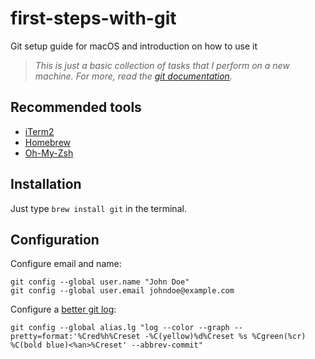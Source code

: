 # first-steps-with-git
Git setup guide for macOS and introduction on how to use it

> _This is just a basic collection of tasks that I perform on a new machine.
> For more, read the [git documentation](https://git-scm.com/doc)._

## Recommended tools

* [iTerm2](https://www.iterm2.com/)
* [Homebrew](http://brew.sh/)
* [Oh-My-Zsh](http://ohmyz.sh/)

## Installation

Just type `brew install git` in the terminal.

## Configuration

Configure email and name: 
```
git config --global user.name "John Doe"
git config --global user.email johndoe@example.com
```

Configure a [better git log](https://coderwall.com/p/euwpig/a-better-git-log):
```
git config --global alias.lg "log --color --graph --pretty=format:'%Cred%h%Creset -%C(yellow)%d%Creset %s %Cgreen(%cr) %C(bold blue)<%an>%Creset' --abbrev-commit"
```
